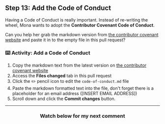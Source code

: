## Step 13: Add the Code of Conduct

Having a Code of Conduct is really important. Instead of re-writing the wheel, Mona wants to adopt the **Contributor Covenant Code of Conduct**.

Can you help her grab the markdown version from [the contributor covenant website](https://www.contributor-covenant.org/) and paste it in to the empty file in this pull request?

### :keyboard: Activity: Add a Code of Conduct

1. Copy the markdown text from the latest version on [the contributor covenant website](https://www.contributor-covenant.org/)
1. Access the **Files changed** tab in this pull request
1. Click the :pencil2: pencil icon to edit the `code-of-conduct.md` file
1. Paste the markdown formatted text into the file, don't forget there is a placeholder for an email address ([INSERT EMAIL ADDRESS]) 
1. Scroll down and click the **Commit changes** button.

<hr>
<h3 align="center">Watch below for my next comment</h3>
